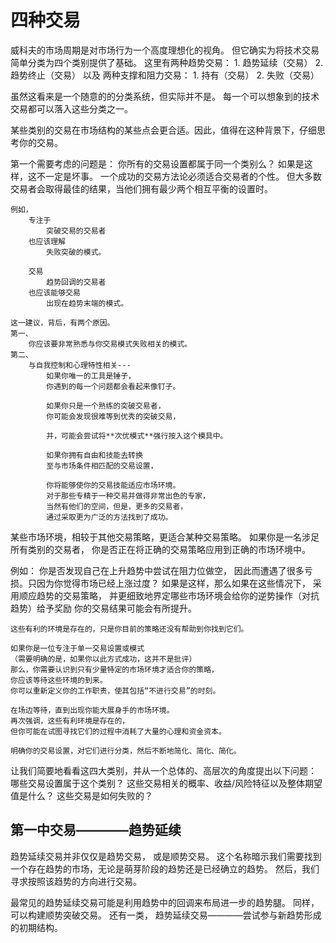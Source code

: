 # 四种交易
威科夫的市场周期是对市场行为一个高度理想化的视角。
但它确实为将技术交易简单分类为四个类别提供了基础。
这里有两种趋势交易：
	1. 趋势延续（交易）
	2. 趋势终止（交易）
以及
	两种支撑和阻力交易：
	1. 持有（交易）
	2. 失败（交易）

虽然这看来是一个随意的的分类系统，但实际并不是。
每一个可以想象到的技术交易都可以落入这些分类之一。

某些类别的交易在市场结构的某些点会更合适。因此，值得在这种背景下，仔细思考你的交易。

第一个需要考虑的问题是：
	你所有的交易设置都属于同一个类别么？
	如果是这样，这不一定是坏事。
	一个成功的交易方法论必须适合交易者的个性。
	但大多数交易者会取得最佳的结果，当他们拥有最少两个相互平衡的设置时。

	例如，
		专注于
			突破交易的交易者
		也应该理解
			失败突破的模式。

		交易
			趋势回调的交易者
		也应该能够交易
			出现在趋势末端的模式。

	这一建议，背后，有两个原因。
	第一、
		你应该要非常熟悉与你交易模式失败相关的模式。
	第二、
		与自我控制和心理特性相关---
			如果你唯一的工具是锤子，
			你遇到的每一个问题都会看起来像钉子。
			
			如果你只是一个熟练的突破交易者，
			你可能会发现很难等到优秀的突破交易，
			
			并，可能会尝试将**次优模式**强行按入这个模具中。
			
			如果你拥有自由和技能去转换
			至与市场条件相匹配的交易设置，
			
			你将能够使你的交易技能适应市场环境。
			对于那些专精于一种交易并做得非常出色的专家，
			当然有他们的空间，但是，更多的交易者，
			通过采取更为广泛的方法找到了成功。
	
某些市场环境，相较于其他交易策略，更适合某种交易策略。
如果你是一名涉足所有类别的交易者，
你是否正在将正确的交易策略应用到正确的市场环境中。
	
例如：
	你是否发现自己在上升趋势中尝试在阻力位做空，
	因此而遭遇了很多亏损。只因为你觉得市场已经上涨过度？
	如果是这样，那么如果在这些情况下，
	采用顺应趋势的交易策略，
	并更细致地界定哪些市场环境会给你的逆势操作（对抗趋势）给予奖励
	你的交易结果可能会有所提升。
	
	这些有利的环境是存在的，只是你目前的策略还没有帮助到你找到它们。

	如果你是一位专注于单一交易设置或模式
	（需要明确的是，如果你以此方式成功，这并不是批评）
	那么，你需要认识到只有少量特定的市场环境才适合你的策略，
	你应该等待这些环境的到来。
	你可以重新定义你的工作职责，使其包括“不进行交易”的时刻。
	
	在场边等待，直到出现你能大展身手的市场环境。
	再次强调，这些有利环境是存在的，
	但你可能在试图寻找它们的过程中消耗了大量的心理和资金资本。
	
	明确你的交易设置，对它们进行分类，然后不断地简化、简化、简化。
	
	
					
让我们简要地看看这四大类别，并从一个总体的、高层次的角度提出以下问题：
	哪些交易设置属于这个类别？
	这些交易相关的概率、收益/风险特征以及整体期望值是什么？
	这些交易是如何失败的？	

##  第一中交易————趋势延续

趋势延续交易并非仅仅是趋势交易，
或是顺势交易。
这个名称暗示我们需要找到一个存在趋势的市场，无论是萌芽阶段的趋势还是已经确立的趋势。
然后，我们寻求按照该趋势的方向进行交易。


最常见的趋势延续交易可能是利用趋势中的回调来布局进一步的趋势腿。
同样，
	可以构建顺势突破交易。
还有一类，
	趋势延续交易————尝试参与新趋势形成的初期结构。
	

